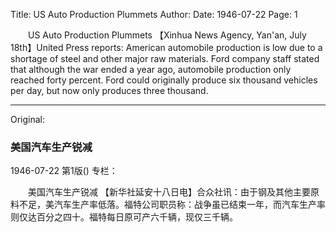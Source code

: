 Title: US Auto Production Plummets
Author:
Date: 1946-07-22
Page: 1

　　US Auto Production Plummets
    【Xinhua News Agency, Yan'an, July 18th】United Press reports: American automobile production is low due to a shortage of steel and other major raw materials. Ford company staff stated that although the war ended a year ago, automobile production only reached forty percent. Ford could originally produce six thousand vehicles per day, but now only produces three thousand.



<hr /> 

Original: 


### 美国汽车生产锐减

1946-07-22
第1版()
专栏：

　　美国汽车生产锐减
    【新华社延安十八日电】合众社讯：由于钢及其他主要原料不足，美汽车生产率低落。福特公司职员称：战争虽已结束一年，而汽车生产率则仅达百分之四十。福特每日原可产六千辆，现仅三千辆。
